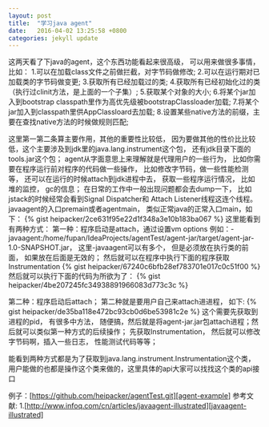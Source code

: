 ```yaml
---
layout: post
title:  "学习java agent"
date:   2016-04-02 13:25:58 +0800
categories: jekyll update
---
```

  这两天看了下java的agent，这个东西功能看起来很高级， 可以用来做很多事情， 比如：
1.可以在加载class文件之前做拦截，对字节码做修改;
2.可以在运行期对已加载类的字节码做变更;
3.获取所有已经加载过的类;
4.获取所有已经初始化过的类（执行过clinit方法，是上面的一个子集）;
5.获取某个对象的大小;
6.将某个jar加入到bootstrap classpath里作为高优先级被bootstrapClassloader加载;
7.将某个jar加入到classpath里供AppClassloard去加载;
8.设置某些native方法的前缀，主要在查找native方法的时候做规则匹配;

  这里第一第二条算主要作用，其他的重要性比较低， 因为要做其他的性价比比较低，这个主要涉及到jdk里的java.lang.instrument这个包， 还有jdk目录下面的tools.jar这个包；
  agent从字面意思上来理解就是代理用户的一些行为， 比如你需要在程序运行前对程序的代码做一些操作， 比如修改字节码，做一些性能检测等， 还可以在运行的时候attach到jdk进程中去， 获取一些程序运行情况， 比如堆的监控， gc的信息； 在日常的工作中一般出现问题都会去dump一下， 比如jstack的时候经常会看到Signal Dispatcher和 Attach Listener线程这连个线程。
  javaagent的入口premain或者agentmain， 类似正常java的正常入口main，如下：
{% gist heipacker/2ce631f95e22d1f348a3e10b183ba067 %}
这里能看到有两种方式：
第一种：程序启动是attach，通过设置vm options 例如：-javaagent:/home/fupan/IdeaProjects/agentTest/agent-jar/target/agent-jar-1.0-SNAPSHOT.jar， 这里-javaagent可以有多个， 但是必须放在执行类的前面， 如果放在后面是无效的；
然后就可以在程序中执行下面的程序获取Instrumentation
{% gist heipacker/67240c6bfb28ef783701e017c0c51f00 %}
然后就可以执行下面的代码为所欲为了：
{% gist heipacker/4be207245fc34938891966083d773c3c %}

第二种：程序启动后attach；
第二种就是要用户自己来attach进进程， 如下:
{% gist heipacker/de35ba118e472bc93cb0d6be53981c2e %}
这个需要先获取到进程的pid， 有很多中方法， 随便搞，然后就是将agent-jar.jar包attach进程；然后就可以类似第一种方式的后续操作；
先获取Instrumentation， 然后就可以修改字节码啊，插入一些日志， 性能测试代码等等；

能看到两种方式都是为了获取到java.lang.instrument.Instrumentation这个类， 用户能做的也都是操作这个类来做的，这里具体的api大家可以找找这个类的api接口

例子：[https://github.com/heipacker/agentTest.git][agent-example]
  参考文献:
  1.[http://www.infoq.com/cn/articles/javaagent-illustrated][javaagent-illustrated]


[javaagent-illustrated]: http://www.infoq.com/cn/articles/javaagent-illustrated
[agent-example]: https://github.com/heipacker/agentTest.git
